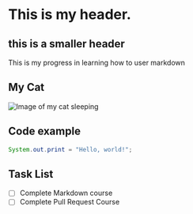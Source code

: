 # This is my header. 

## this is a smaller header 

This is my progress in learning how to user markdown 



## My Cat
![Image of my cat sleeping](https://github.com/user-attachments/assets/0cc5ad83-f853-4e79-9262-d1abfade3de5)

## Code example 
``` java
System.out.print = "Hello, world!";
```

## Task List
- [ ] Complete Markdown course 
- [ ] Complete Pull Request Course
